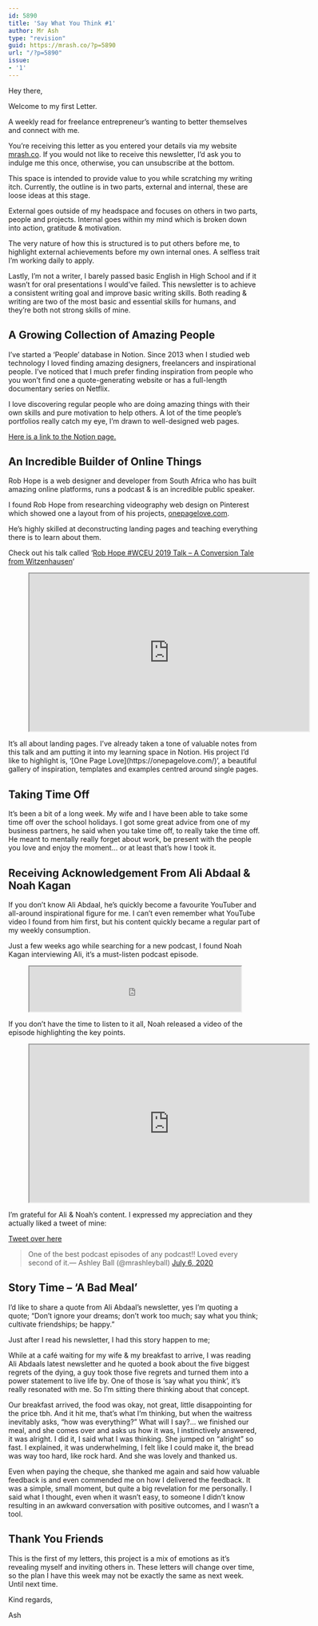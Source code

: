 ```yaml
---
id: 5890
title: 'Say What You Think #1'
author: Mr Ash
type: "revision"
guid: https://mrash.co/?p=5890
url: "/?p=5890"
issue:
- '1'
---
```


Hey there,

Welcome to my first Letter.

A weekly read for freelance entrepreneur’s wanting to better themselves and connect with me.

You’re receiving this letter as you entered your details via my website [mrash.co](http://mrash.co/). If you would not like to receive this newsletter, I’d ask you to indulge me this once, otherwise, you can unsubscribe at the bottom.

This space is intended to provide value to you while scratching my writing itch. Currently, the outline is in two parts, external and internal, these are loose ideas at this stage.

External goes outside of my headspace and focuses on others in two parts, people and projects. Internal goes within my mind which is broken down into action, gratitude &amp; motivation.

The very nature of how this is structured is to put others before me, to highlight external achievements before my own internal ones. A selfless trait I’m working daily to apply.

Lastly, I’m not a writer, I barely passed basic English in High School and if it wasn’t for oral presentations I would’ve failed. This newsletter is to achieve a consistent writing goal and improve basic writing skills. Both reading &amp; writing are two of the most basic and essential skills for humans, and they’re both not strong skills of mine.

## **A Growing Collection of Amazing People**

I’ve started a ‘People’ database in Notion. Since 2013 when I studied web technology I loved finding amazing designers, freelancers and inspirational people. I’ve noticed that I much prefer finding inspiration from people who you won’t find one a quote-generating website or has a full-length documentary series on Netflix.

I love discovering regular people who are doing amazing things with their own skills and pure motivation to help others. A lot of the time people’s portfolios really catch my eye, I’m drawn to well-designed web pages.

[Here is a link to the Notion page.](https://www.notion.so/mrashleyball/1f401763404042368769ac90a4f9387e?v=f48a4cd684194ecb9aeaa16c32415138)

## **An Incredible Builder of Online Things**

Rob Hope is a web designer and developer from South Africa who has built amazing online platforms, runs a podcast &amp; is an incredible public speaker.

I found Rob Hope from researching videography web design on Pinterest which showed one a layout from of his projects, [onepagelove.com](http://onepagelove.com/).

He’s highly skilled at deconstructing landing pages and teaching everything there is to learn about them.

Check out his talk called ‘[Rob Hope #WCEU 2019 Talk – A Conversion Tale from Witzenhausen](https://youtu.be/vAE1Ssc56Nc)‘

<figure><iframe allowfullscreen="" height="315" loading="lazy" src="https://www.youtube.com/embed/vAE1Ssc56Nc" width="560"></iframe></figure>It’s all about landing pages. I’ve already taken a tone of valuable notes from this talk and am putting it into my learning space in Notion. His project I’d like to highlight is, ‘[One Page Love](https://onepagelove.com/)‘, a beautiful gallery of inspiration, templates and examples centred around single pages.

## **Taking Time Off**

It’s been a bit of a long week. My wife and I have been able to take some time off over the school holidays. I got some great advice from one of my business partners, he said when you take time off, to really take the time off. He meant to mentally really forget about work, be present with the people you love and enjoy the moment… or at least that’s how I took it.

## **Receiving Acknowledgement From Ali Abdaal &amp; Noah Kagan**

If you don’t know Ali Abdaal, he’s quickly become a favourite YouTuber and all-around inspirational figure for me. I can’t even remember what YouTube video I found from him first, but his content quickly became a regular part of my weekly consumption.

Just a few weeks ago while searching for a new podcast, I found Noah Kagan interviewing Ali, it’s a must-listen podcast episode.

<figure><iframe allowfullscreen="" height="90" loading="lazy" src="https://html5-player.libsyn.com/embed/episode/id/14857970/height/90/theme/custom/thumbnail/yes/direction/backward/render-playlist/no/custom-color/87A93A/" width="100%"></iframe></figure>If you don’t have the time to listen to it all, Noah released a video of the episode highlighting the key points.

<figure><iframe allowfullscreen="" height="315" loading="lazy" src="https://www.youtube.com/embed/t58b2gmyRDY" width="560"></iframe></figure>I’m grateful for Ali &amp; Noah’s content. I expressed my appreciation and they actually liked a tweet of mine:

[Tweet over here](https://twitter.com/mrashleyball/status/1280236162192273408?s=20)

> One of the best podcast episodes of any podcast!! Loved every second of it.— Ashley Ball (@mrashleyball) [July 6, 2020](https://twitter.com/mrashleyball/status/1280236162192273408?ref_src=twsrc%5Etfw)

## **Story Time – ‘A Bad Meal’**

I’d like to share a quote from Ali Abdaal’s newsletter, yes I’m quoting a quote; “Don’t ignore your dreams; don’t work too much; say what you think; cultivate friendships; be happy.”

Just after I read his newsletter, I had this story happen to me;

While at a café waiting for my wife &amp; my breakfast to arrive, I was reading Ali Abdaals latest newsletter and he quoted a book about the five biggest regrets of the dying, a guy took those five regrets and turned them into a power statement to live life by. One of those is ‘say what you think’, it’s really resonated with me. So I’m sitting there thinking about that concept.

Our breakfast arrived, the food was okay, not great, little disappointing for the price tbh. And it hit me, that’s what I’m thinking, but when the waitress inevitably asks, “how was everything?” What will I say?… we finished our meal, and she comes over and asks us how it was, I instinctively answered, it was alright. I did it, I said what I was thinking. She jumped on “alright” so fast. I explained, it was underwhelming, I felt like I could make it, the bread was way too hard, like rock hard. And she was lovely and thanked us.

Even when paying the cheque, she thanked me again and said how valuable feedback is and even commended me on how I delivered the feedback. It was a simple, small moment, but quite a big revelation for me personally. I said what I thought, even when it wasn’t easy, to someone I didn’t know resulting in an awkward conversation with positive outcomes, and I wasn’t a tool.

## **Thank You Friends**

This is the first of my letters, this project is a mix of emotions as it’s revealing myself and inviting others in. These letters will change over time, so the plan I have this week may not be exactly the same as next week. Until next time.

Kind regards,

Ash